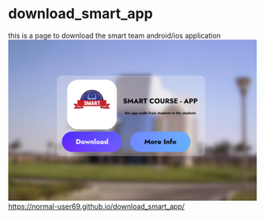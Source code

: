 # download_smart_app
this is a page to download the smart team android/ios application 
![Screenshot](screenshot.png)
https://normal-user69.github.io/download_smart_app/

